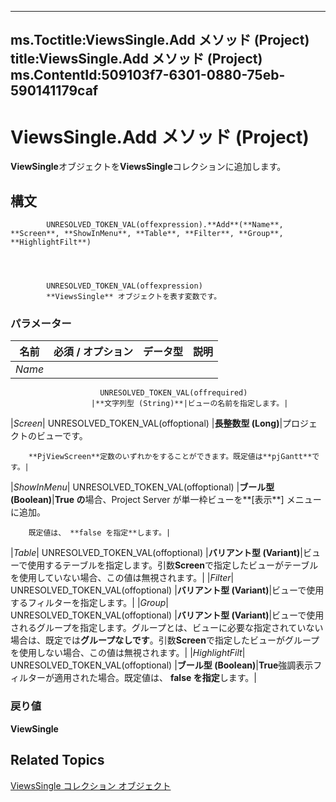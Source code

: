 

---
ms.Toctitle:ViewsSingle.Add メソッド (Project)
title:ViewsSingle.Add メソッド (Project)
ms.ContentId:509103f7-6301-0880-75eb-590141179caf
---
# ViewsSingle.Add メソッド (Project)




**ViewSingle**オブジェクトを**ViewsSingle**コレクションに追加します。

## 構文

            UNRESOLVED_TOKEN_VAL(offexpression).**Add**(**Name**, **Screen**, **ShowInMenu**, **Table**, **Filter**, **Group**, **HighlightFilt**)




            UNRESOLVED_TOKEN_VAL(offexpression)
            **ViewsSingle** オブジェクトを表す変数です。

### パラメーター

|**名前**|**必須 / オプション**|**データ型**|**説明**|
|---|---|---|---|
|*Name*|
                        UNRESOLVED_TOKEN_VAL(offrequired)
                      |**文字列型 (String)**|ビューの名前を指定します。|
|*Screen*|
                        UNRESOLVED_TOKEN_VAL(offoptional)
                      |**長整数型 (Long)**|プロジェクトのビューです。



		**PjViewScreen**定数のいずれかをすることができます。既定値は**pjGantt**です。|
|*ShowInMenu*|
                        UNRESOLVED_TOKEN_VAL(offoptional)
                      |**ブール型 (Boolean)**|**True の**場合、Project Server が単一枠ビューを**[表示**] メニューに追加。







		既定値は、 **false を指定**します。|
|*Table*|
                        UNRESOLVED_TOKEN_VAL(offoptional)
                      |**バリアント型 (Variant)**|ビューで使用するテーブルを指定します。引数**Screen**で指定したビューがテーブルを使用していない場合、この値は無視されます。|
|*Filter*|
                        UNRESOLVED_TOKEN_VAL(offoptional)
                      |**バリアント型 (Variant)**|ビューで使用するフィルターを指定します。|
|*Group*|
                        UNRESOLVED_TOKEN_VAL(offoptional)
                      |**バリアント型 (Variant)**|ビューで使用されるグループを指定します。グループとは、ビューに必要な指定されていない場合は、既定では**グループなしです**。引数**Screen**で指定したビューがグループを使用しない場合、この値は無視されます。|
|*HighlightFilt*|
                        UNRESOLVED_TOKEN_VAL(offoptional)
                      |**ブール型 (Boolean)**|**True**強調表示フィルターが適用された場合。既定値は、 **false を指定**します。|



### 戻り値
**ViewSingle**





## Related Topics

[ViewsSingle コレクション オブジェクト](bd6f698b-780f-294a-037b-45c63b9a1c23.md)




